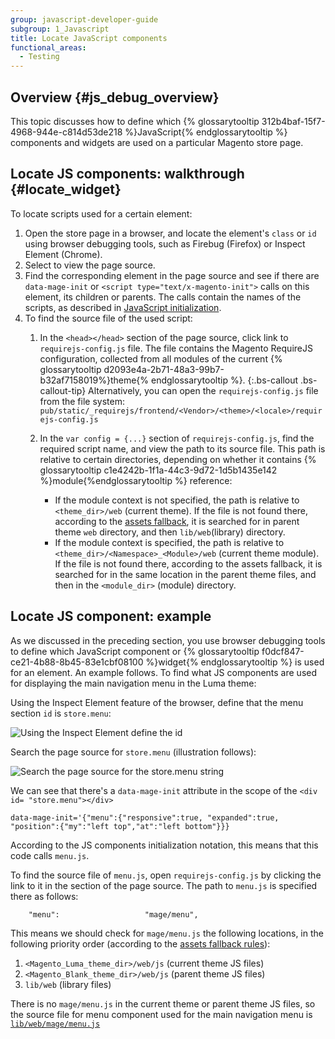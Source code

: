 ```yaml
---
group: javascript-developer-guide
subgroup: 1_Javascript
title: Locate JavaScript components
functional_areas:
  - Testing
---
```


## Overview {#js_debug_overview}

This topic discusses how to define which {% glossarytooltip 312b4baf-15f7-4968-944e-c814d53de218 %}JavaScript{% endglossarytooltip %} components and widgets are used on a particular Magento store page.

## Locate JS components: walkthrough {#locate_widget}

To locate scripts used for a certain element:

1.  Open the store page in a browser, and locate the element\'s `class` or `id` using browser debugging tools, such as Firebug (Firefox) or Inspect Element (Chrome).
2.  Select to view the page source.
3.  Find the corresponding element in the page source and see if there are `data-mage-init` or `<script type="text/x-magento-init">` calls on this element, its children or parents. The calls contain the names of the scripts, as described in [JavaScript initialization].
4.  To find the source file of the used script:
    1.  In the `<head></head>` section of the page source, click link to `requirejs-config.js` file. The file contains the Magento RequireJS configuration, collected from all modules of the current {% glossarytooltip d2093e4a-2b71-48a3-99b7-b32af7158019%}theme{% endglossarytooltip %}.
        {:.bs-callout .bs-callout-tip}
                Alternatively, you can open the `requirejs-config.js` file from the file system: `pub/static/_requirejs/frontend/<Vendor>/<theme>/<locale>/requirejs-config.js`

    2.  In the `var config = {...}` section of `requirejs-config.js`, find the required script name, and view the path to its source file. This path is relative to certain directories, depending on whether it contains {% glossarytooltip c1e4242b-1f1a-44c3-9d72-1d5b1435e142 %}module{%endglossarytooltip %} reference:
        -   If the module context is not specified, the path is relative to `<theme_dir>/web` (current theme). If the file is not found there, according to the [assets fallback], it is searched for in parent theme `web` directory, and then `lib/web`(library) directory.
        -   If the module context is specified, the path is relative to `<theme_dir>/<Namespace>_<Module>/web` (current theme module). If the file is not found there, according to the assets fallback, it is searched for in the same location in the parent theme files, and then in the `<module_dir>` (module) directory.

## Locate JS component: example

As we discussed in the preceding section, you use browser debugging tools to define which JavaScript component or {% glossarytooltip f0dcf847-ce21-4b88-8b45-83e1cbf08100 %}widget{% endglossarytooltip %} is used for an element. An example follows. To find what JS components are used for displaying the main navigation menu in the Luma theme:

Using the Inspect Element feature of the browser, define that the menu section `id` is `store.menu`:

![Using the Inspect Element define the id]


Search the page source for `store.menu` (illustration follows):

![Search the page source for the store.menu string]

We can see that there\'s a `data-mage-init` attribute in the scope of the `<div id= "store.menu"></div>`
```
data-mage-init='{"menu":{"responsive":true, "expanded":true, "position":{"my":"left top","at":"left bottom"}}}
```

According to the JS components initialization notation, this means that this code calls `menu.js`.

To find the source file of `menu.js`, open `requirejs-config.js` by clicking the link to it in the section of the page source. The path to `menu.js` is specified there as follows:
```
    "menu":                   "mage/menu",
```

This means we should check for `mage/menu.js` the following locations, in the following priority order (according to the [assets fallback rules]):

1.  `<Magento_Luma_theme_dir>/web/js` (current theme JS files)
2.  `<Magento_Blank_theme_dir>/web/js` (parent theme JS files)
3.  `lib/web` (library files)

There is no `mage/menu.js` in the current theme or parent theme JS files, so the source file for menu component used for the main navigation menu is [`lib/web/mage/menu.js`]

[Using the Inspect Element define the id]: {{site.baseurl}}/common/images/fdg_js_debug1.png
[Search the page source for the store.menu string]: {{site.baseurl}}/common/images/fdg_js_debug2.png
[assets fallback rules]: {{page.baseurl}}/frontend-dev-guide/themes/theme-inherit.html#theme-inherit-static
[`lib/web/mage/menu.js`]: {{site.mage2100url}}lib/web/mage/menu.js
[JavaScript initialization]: {{site.baseurl}}/videos/fundamentals/add-a-javascript-module/
[assets fallback]: {{page.baseurl}}/frontend-dev-guide/themes/theme-inherit.html#theme-inherit-static
